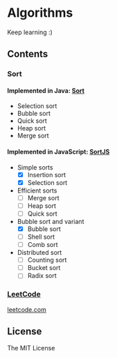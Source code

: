 Algorithms
==========

Keep learning :)

## Contents

### Sort

#### Implemented in Java: [Sort](Sort)

- Selection sort
- Bubble sort
- Quick sort
- Heap sort
- Merge sort

#### Implemented in JavaScript: [SortJS](SortJS)

- Simple sorts
    - [x] Insertion sort
    - [x] Selection sort
- Efficient sorts
    - [ ] Merge sort
    - [ ] Heap sort
    - [ ] Quick sort
- Bubble sort and variant
    - [x] Bubble sort
    - [ ] Shell sort
    - [ ] Comb sort
- Distributed sort
    - [ ] Counting sort
    - [ ] Bucket sort
    - [ ] Radix sort

### [LeetCode](LeetCode)

[leetcode.com](http://leetcode.com)

## License

The MIT License
